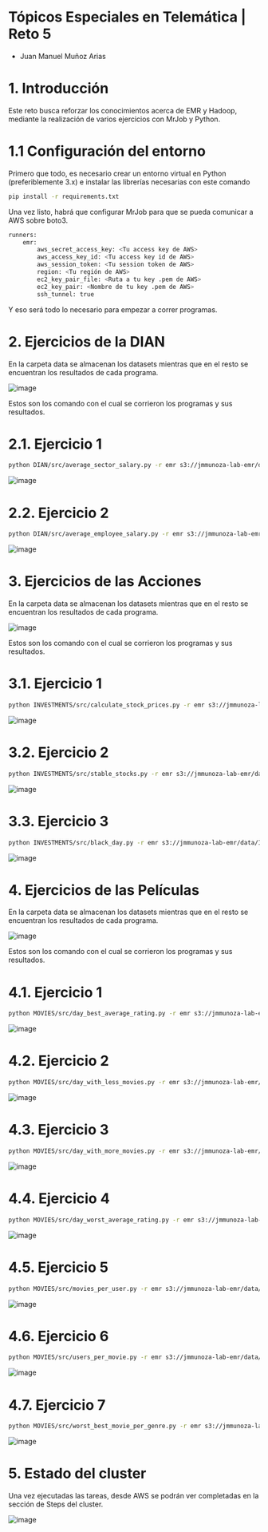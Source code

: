 # Tópicos Especiales en Telemática | Reto 5

* Juan Manuel Muñoz Arias

# 1. Introducción
Este reto busca reforzar los conocimientos acerca de EMR y Hadoop, mediante la realización de varios ejercicios con MrJob y Python.

# 1.1 Configuración del entorno

Primero que todo, es necesario crear un entorno virtual en Python (preferiblemente 3.x) e instalar las librerías necesarias con este comando

```sh
pip install -r requirements.txt
```

Una vez listo, habrá que configurar MrJob para que se pueda comunicar a AWS sobre boto3.

```sh
runners:
    emr:
        aws_secret_access_key: <Tu access key de AWS>
        aws_access_key_id: <Tu access key id de AWS>
        aws_session_token: <Tu session token de AWS>
        region: <Tu región de AWS>
        ec2_key_pair_file: <Ruta a tu key .pem de AWS>
        ec2_key_pair: <Nombre de tu key .pem de AWS>
        ssh_tunnel: true
```

Y eso será todo lo necesario para empezar a correr programas.

# 2. Ejercicios de la DIAN

En la carpeta data se almacenan los datasets mientras que en el resto se encuentran los resultados de cada programa.

![image](https://github.com/jmmunoza/TET-Reto5/assets/69641274/6a6c4e65-0188-46c9-84b5-722bd67ec06d)

Estos son los comando con el cual se corrieron los programas y sus resultados.

# 2.1. Ejercicio 1

```sh
python DIAN/src/average_sector_salary.py -r emr s3://jmmunoza-lab-emr/data/DIAN/data/dataempleados.txt  --conf-path=mrjob.conf --cluster-id=<CLUSTERID> --output-dir=s3://jmmunoza-lab-emr/data/DIAN/resultaveragesectorsalary
```

![image](https://github.com/jmmunoza/TET-Reto5/assets/69641274/4e189b64-8edc-477b-8a0b-32ce3ab8217c)


# 2.2. Ejercicio 2

```sh
python DIAN/src/average_employee_salary.py -r emr s3://jmmunoza-lab-emr/data/DIAN/data/dataempleados.txt  --conf-path=mrjob.conf --cluster-id=<CLUSTERID> --output-dir=s3://jmmunoza-lab-emr/data/DIAN/resultaverageemployeesalary
```

![image](https://github.com/jmmunoza/TET-Reto5/assets/69641274/f415aaa0-3e70-469d-a662-71144901f2a1)

# 3. Ejercicios de las Acciones

En la carpeta data se almacenan los datasets mientras que en el resto se encuentran los resultados de cada programa.

![image](https://github.com/jmmunoza/TET-Reto5/assets/69641274/b4167c25-2da8-421e-99ff-e7923b35a04a)

Estos son los comando con el cual se corrieron los programas y sus resultados.

# 3.1. Ejercicio 1

```sh
python INVESTMENTS/src/calculate_stock_prices.py -r emr s3://jmmunoza-lab-emr/data/INVESTMENTS/data/dataempresas.txt  --conf-path=mrjob.conf --cluster-id=<CLUSTERID> --output-dir=s3://jmmunoza-lab-emr/data/INVESTMENTS/result_calculate_stock_prices
```
![image](https://github.com/jmmunoza/TET-Reto5/assets/69641274/4e994812-3182-4969-8bad-3cec098155fb)


# 3.2. Ejercicio 2

```sh
python INVESTMENTS/src/stable_stocks.py -r emr s3://jmmunoza-lab-emr/data/INVESTMENTS/data/dataempresas.txt  --conf-path=mrjob.conf --cluster-id=<CLUSTERID> --output-dir=s3://jmmunoza-lab-emr/data/INVESTMENTS/result_stable_stocks
```

![image](https://github.com/jmmunoza/TET-Reto5/assets/69641274/b18c11d0-04db-44b0-b42d-9c01e4c789a3)


# 3.3. Ejercicio 3

```sh
python INVESTMENTS/src/black_day.py -r emr s3://jmmunoza-lab-emr/data/INVESTMENTS/data/dataempresas.txt  --conf-path=mrjob.conf --cluster-id=<CLUSTERID> --output-dir=s3://jmmunoza-lab-emr/data/INVESTMENTS/result_black_day
```

![image](https://github.com/jmmunoza/TET-Reto5/assets/69641274/adca5ade-e5e9-4225-9ca4-34d021a227ff)


# 4. Ejercicios de las Películas

En la carpeta data se almacenan los datasets mientras que en el resto se encuentran los resultados de cada programa.

![image](https://github.com/jmmunoza/TET-Reto5/assets/69641274/112eef32-6576-414c-9222-b4e693f13dd1)

Estos son los comando con el cual se corrieron los programas y sus resultados.

# 4.1. Ejercicio 1

```sh
python MOVIES/src/day_best_average_rating.py -r emr s3://jmmunoza-lab-emr/data/MOVIES/data/datapeliculas.txt  --conf-path=mrjob.conf --cluster-id=<CLUSTERID> --output-dir=s3://jmmunoza-lab-emr/data/MOVIES/day_best_average_rating
```

![image](https://github.com/jmmunoza/TET-Reto5/assets/69641274/735b1609-8c61-4d42-b871-abbecbc6c032)


# 4.2. Ejercicio 2

```sh
python MOVIES/src/day_with_less_movies.py -r emr s3://jmmunoza-lab-emr/data/MOVIES/data/datapeliculas.txt  --conf-path=mrjob.conf --cluster-id=<CLUSTERID> --output-dir=s3://jmmunoza-lab-emr/data/MOVIES/day_with_less_movies
```

![image](https://github.com/jmmunoza/TET-Reto5/assets/69641274/e4e19ad6-984e-4835-a439-6eff4a11c0df)


# 4.3. Ejercicio 3

```sh
python MOVIES/src/day_with_more_movies.py -r emr s3://jmmunoza-lab-emr/data/MOVIES/data/datapeliculas.txt  --conf-path=mrjob.conf --cluster-id=<CLUSTERID> --output-dir=s3://jmmunoza-lab-emr/data/MOVIES/day_with_more_movies
```

![image](https://github.com/jmmunoza/TET-Reto5/assets/69641274/4c304344-286e-47ad-8fb3-17235d4c8b10)


# 4.4. Ejercicio 4

```sh
python MOVIES/src/day_worst_average_rating.py -r emr s3://jmmunoza-lab-emr/data/MOVIES/data/datapeliculas.txt  --conf-path=mrjob.conf --cluster-id=<CLUSTERID> --output-dir=s3://jmmunoza-lab-emr/data/MOVIES/day_worst_average_rating
```

![image](https://github.com/jmmunoza/TET-Reto5/assets/69641274/5032115b-7a62-4ab0-b2e4-576cbd4dbf1d)

# 4.5. Ejercicio 5

```sh
python MOVIES/src/movies_per_user.py -r emr s3://jmmunoza-lab-emr/data/MOVIES/data/datapeliculas.txt  --conf-path=mrjob.conf --cluster-id=<CLUSTERID> --output-dir=s3://jmmunoza-lab-emr/data/MOVIES/movies_per_user
```

![image](https://github.com/jmmunoza/TET-Reto5/assets/69641274/af715785-7552-4e37-b27b-810ab97e1d72)

# 4.6. Ejercicio 6

```sh
python MOVIES/src/users_per_movie.py -r emr s3://jmmunoza-lab-emr/data/MOVIES/data/datapeliculas.txt  --conf-path=mrjob.conf --cluster-id=<CLUSTERID> --output-dir=s3://jmmunoza-lab-emr/data/MOVIES/users_per_movie
```

![image](https://github.com/jmmunoza/TET-Reto5/assets/69641274/22d734c2-4d29-4b3e-90c9-5eb894cdc220)

# 4.7. Ejercicio 7

```sh
python MOVIES/src/worst_best_movie_per_genre.py -r emr s3://jmmunoza-lab-emr/data/MOVIES/data/datapeliculas.txt  --conf-path=mrjob.conf --cluster-id=<CLUSTERID> --output-dir=s3://jmmunoza-lab-emr/data/MOVIES/worst_best_movie_per_genre
```

![image](https://github.com/jmmunoza/TET-Reto5/assets/69641274/51e8154a-fdd4-4243-896b-80302b95bffe)

# 5. Estado del cluster

Una vez ejecutadas las tareas, desde AWS se podrán ver completadas en la sección de Steps del cluster.

![image](https://github.com/jmmunoza/TET-Reto5/assets/69641274/5d39bc84-fbff-4b1c-8c05-8ff5b5c6eda9)


